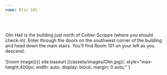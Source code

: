 ```yaml
---
name: Olin 101
---
```

<br/><br/>Olin Hall is the building just north of Collier-Scripps (where you should check-in). Enter through the doors on the southwest corner of the building and head down the main stairs. You'll find Room 101 on your left as you descend.<br/><br/>![room image]({{ site.baseurl }}/assets/images/Olin.jpg){: style="max-height:400px; width: auto; display: block; margin: 0 auto;" }